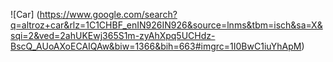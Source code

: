 ![Car] (https://www.google.com/search?q=altroz+car&rlz=1C1CHBF_enIN926IN926&source=lnms&tbm=isch&sa=X&sqi=2&ved=2ahUKEwj365S1m-zyAhXpq5UCHdz-BscQ_AUoAXoECAIQAw&biw=1366&bih=663#imgrc=1I0BwC1iuYhApM)
